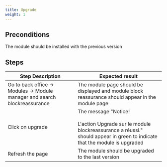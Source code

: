 ```yaml
---
title: Upgrade
weight: 1
---
```


## Preconditions

The module should be installed with the previous version
## Steps
| Step Description | Expected result |
| ----- | ----- |
| Go to back office -> Modules -> Module manager and search blockreassurance | The module page should be displayed and module block reassurance should appear in the module page  |
| Click on upgrade | The message "Notice!<br /><br>L'action Upgrade sur le module blockreassurance a réussi." should appear in green to indicate that the module is upgraded |
| Refresh the page | The module should be upgraded to the last version |
